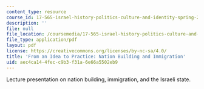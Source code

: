 ```yaml
---
content_type: resource
course_id: 17-565-israel-history-politics-culture-and-identity-spring-2011
description: ''
file: null
file_location: /coursemedia/17-565-israel-history-politics-culture-and-identity-spring-2011/aec4ca144fecc9b3f31a6e66a5502eb9_MIT17_565S11_ses4_slides.pdf
file_type: application/pdf
layout: pdf
license: https://creativecommons.org/licenses/by-nc-sa/4.0/
title: 'From an Idea to Practice: Nation Building and Immigration'
uid: aec4ca14-4fec-c9b3-f31a-6e66a5502eb9
---
```

Lecture presentation on nation building, immigration, and the Israeli state.
